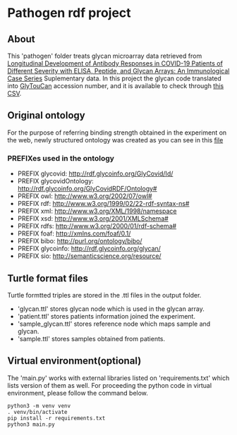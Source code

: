 # Pathogen rdf project
## About
This 'pathogen' folder treats glycan microarray data retrieved from [Longitudinal Development of Antibody Responses in COVID-19 Patients of Different Severity with ELISA, Peptide, and Glycan Arrays: An Immunological Case Series](http://www.ncbi.nlm.nih.gov/pmc/articles/pmc8067489/) Suplementary data.
In this project the glycan code translated into [GlyTouCan](https://glytoucan.org) accession number, and it is available to check through [this CSV](./pathogens_glycans.csv).

## Original ontology
For the purpose of referring binding strength obtained in the experiment on the web, newly structured ontology was created as you can see in this [file](./pathogen_base.owl)

### PREFIXes used in the ontology
- PREFIX glycovid: <http://rdf.glycoinfo.org/GlyCovid/Id/>
- PREFIX glycovidOntology: <http://rdf.glycoinfo.org/GlyCovidRDF/Ontology#>
- PREFIX owl: <http://www.w3.org/2002/07/owl#>
- PREFIX rdf: <http://www.w3.org/1999/02/22-rdf-syntax-ns#>
- PREFIX xml: <http://www.w3.org/XML/1998/namespace>
- PREFIX xsd: <http://www.w3.org/2001/XMLSchema#>
- PREFIX rdfs: <http://www.w3.org/2000/01/rdf-schema#>
- PREFIX foaf: <http://xmlns.com/foaf/0.1/>
- PREFIX bibo: <http://purl.org/ontology/bibo/>
- PREFIX glycoinfo: <http://rdf.glycoinfo.org/glycan/>
- PREFIX sio: <http://semanticscience.org/resource/>


## Turtle format files
Turtle formtted triples are stored in the .ttl files in the output folder.
- 'glycan.ttl' stores glycan node which is used in the glycan array.
- 'patient.ttl' stores patients information joined the experiment.
- 'sample_glycan.ttl' stores reference node which maps sample and glycan.
- 'sample.ttl' stores samples obtained from patients.

## Virtual environment(optional)
The 'main.py' works with external libraries listed on 'requirements.txt' which lists version of them as well.
For proceeding the python code in virtual environment, please follow the command below.
```
python3 -m venv venv
. venv/bin/activate
pip install -r requirements.txt
python3 main.py
```

